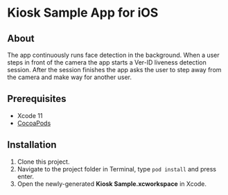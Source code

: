 # Kiosk Sample App for iOS

## About
The app continuously runs face detection in the background. When a user steps in front of the camera the app starts a Ver-ID liveness detection session. After the session finishes the app asks the user to step away from the camera and make way for another user.

## Prerequisites
- Xcode 11
- [CocoaPods](https://cocoapods.org)

## Installation
1. Clone this project.
2. Navigate to the project folder in Terminal, type `pod install` and press enter.
3. Open the newly-generated **Kiosk Sample.xcworkspace** in Xcode.